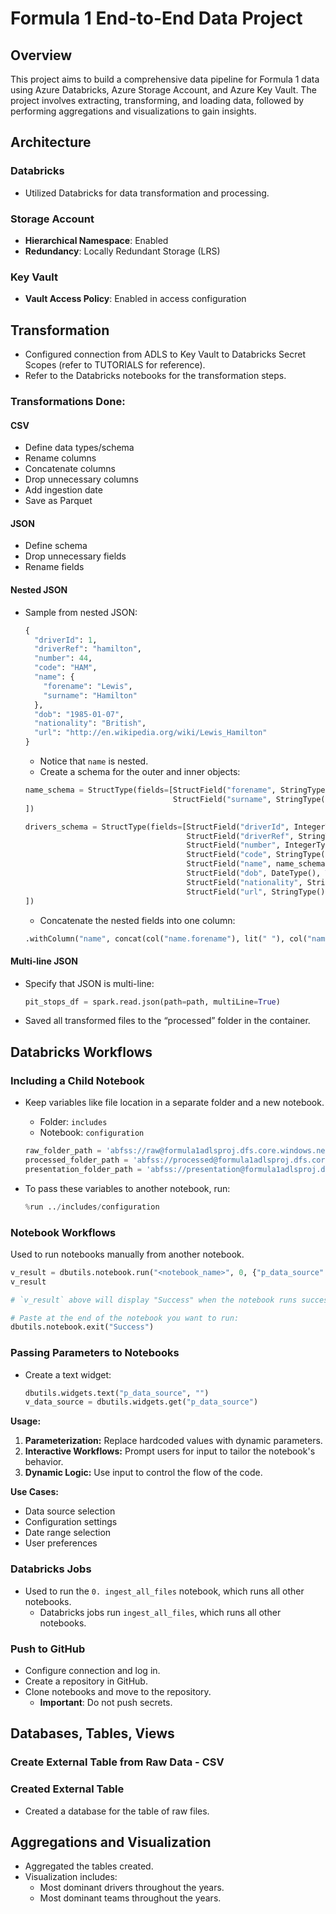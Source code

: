 
# Formula 1 End-to-End Data Project

## Overview

This project aims to build a comprehensive data pipeline for Formula 1 data using Azure Databricks, Azure Storage Account, and Azure Key Vault. The project involves extracting, transforming, and loading data, followed by performing aggregations and visualizations to gain insights.

## Architecture

### Databricks

- Utilized Databricks for data transformation and processing.

### Storage Account

- **Hierarchical Namespace**: Enabled
- **Redundancy**: Locally Redundant Storage (LRS)

### Key Vault

- **Vault Access Policy**: Enabled in access configuration


## Transformation

- Configured connection from ADLS to Key Vault to Databricks Secret Scopes (refer to TUTORIALS for reference).
- Refer to the Databricks notebooks for the transformation steps.

### Transformations Done:

#### CSV

- Define data types/schema
- Rename columns
- Concatenate columns
- Drop unnecessary columns
- Add ingestion date
- Save as Parquet

#### JSON

- Define schema
- Drop unnecessary fields
- Rename fields

#### Nested JSON

- Sample from nested JSON:
    ```python
    {
      "driverId": 1,
      "driverRef": "hamilton",
      "number": 44,
      "code": "HAM",
      "name": {
        "forename": "Lewis",
        "surname": "Hamilton"
      },
      "dob": "1985-01-07",
      "nationality": "British",
      "url": "http://en.wikipedia.org/wiki/Lewis_Hamilton"
    }
    ```
    - Notice that `name` is nested.
    - Create a schema for the outer and inner objects:
    ```python
    name_schema = StructType(fields=[StructField("forename", StringType(), True),
                                     StructField("surname", StringType(), True)
    ])

    drivers_schema = StructType(fields=[StructField("driverId", IntegerType(), False),
                                        StructField("driverRef", StringType(), True),
                                        StructField("number", IntegerType(), True),
                                        StructField("code", StringType(), True),
                                        StructField("name", name_schema),
                                        StructField("dob", DateType(), True),
                                        StructField("nationality", StringType(), True),
                                        StructField("url", StringType(), True)
    ])
    ```

    - Concatenate the nested fields into one column:
    ```python
    .withColumn("name", concat(col("name.forename"), lit(" "), col("name.surname")))
    ```

#### Multi-line JSON

- Specify that JSON is multi-line:
    ```python
    pit_stops_df = spark.read.json(path=path, multiLine=True)
    ```

- Saved all transformed files to the “processed” folder in the container.


## Databricks Workflows

### Including a Child Notebook


- Keep variables like file location in a separate folder and a new notebook.
    - Folder: `includes`
    - Notebook: `configuration`
    ```python
    raw_folder_path = 'abfss://raw@formula1adlsproj.dfs.core.windows.net'
    processed_folder_path = 'abfss://processed@formula1adlsproj.dfs.core.windows.net'
    presentation_folder_path = 'abfss://presentation@formula1adlsproj.dfs.core.windows.net'
    ```

- To pass these variables to another notebook, run:
    ```python
    %run ../includes/configuration
    ```

### Notebook Workflows

Used to run notebooks manually from another notebook.

```python
v_result = dbutils.notebook.run("<notebook_name>", 0, {"p_data_source": "Ergast API"})
v_result
```

```python
# `v_result` above will display "Success" when the notebook runs successfully.

# Paste at the end of the notebook you want to run:
dbutils.notebook.exit("Success")
```

### Passing Parameters to Notebooks

- Create a text widget:
    ```python
    dbutils.widgets.text("p_data_source", "")
    v_data_source = dbutils.widgets.get("p_data_source")
    ```

**Usage:**

1. **Parameterization:** Replace hardcoded values with dynamic parameters.
2. **Interactive Workflows:** Prompt users for input to tailor the notebook's behavior.
3. **Dynamic Logic:** Use input to control the flow of the code.

**Use Cases:**

- Data source selection
- Configuration settings
- Date range selection
- User preferences

### Databricks Jobs


- Used to run the `0. ingest_all_files` notebook, which runs all other notebooks.
    - Databricks jobs run `ingest_all_files`, which runs all other notebooks.

### Push to GitHub

- Configure connection and log in.
- Create a repository in GitHub.
- Clone notebooks and move to the repository.
    - **Important**: Do not push secrets.

## Databases, Tables, Views


### Create External Table from Raw Data - CSV

### Created External Table

- Created a database for the table of raw files.

## Aggregations and Visualization

- Aggregated the tables created.
- Visualization includes:
    - Most dominant drivers throughout the years.
    - Most dominant teams throughout the years.
```
